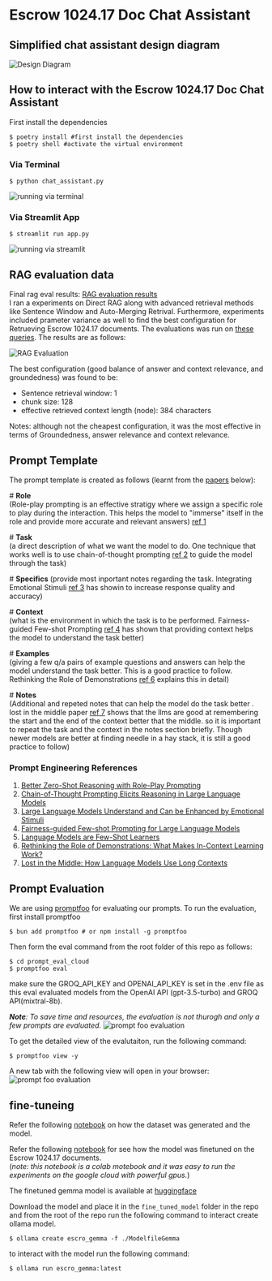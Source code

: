 # Escrow 1024.17 Doc Chat Assistant

## Simplified chat assistant design diagram
![Design Diagram](media/design_diagram.png)


## How to interact with the Escrow 1024.17 Doc Chat Assistant

First install the dependencies
```shell
$ poetry install #first install the dependencies
$ poetry shell #activate the virtual environment
``` 

### Via Terminal

``` shell
$ python chat_assistant.py 
```
![running via terminal](media/terminal.png)

### Via Streamlit App
``` shell
$ streamlit run app.py 
```
![running via streamlit](media/streamlit.png)


## RAG evaluation data
Final rag eval results: [RAG evaluation results](rag_eval_results.csv)  
I ran a experiments on Direct RAG along with advanced retrieval methods like Sentence Window and Auto-Merging Retrival. Furthermore, experiments included prameter variance as well to find the best configuration for Retrueving Escrow 1024.17 documents. The evaluations was run on [these queries](application/valid_eval_queries.txt). The results are as follows:

![RAG Evaluation](media/rag_eval_table.png)

The best configuration (good balance of answer and context relevance, and groundedness) was found to be:
- Sentence retrieval window: 1 
- chunk size: 128
- effective retrieved context length (node): 384 characters

Notes: although not the cheapest configuration, it was the most effective in terms of Groundedness, answer relevance and context relevance.


## Prompt Template
The prompt template is created as follows (learnt from the [papers](#prompt-engineering-references) below):

\# **Role**  
(Role-play prompting is an effective stratigy where we assign a specific role to play during the interaction. This helps the model to "immerse" itself in the role and provide more accurate and relevant answers) [ref 1](#prompt-engineering-references)

\# **Task**  
(a direct description of what we want the model to do. One technique that works well is to use chain-of-thought prompting [ref 2](#prompt-engineering-references) to guide the model through the task)

\# **Specifics**
(provide most inportant notes regarding the task. Integrating Emotional Stimuli [ref 3](#prompt-engineering-references) has showin to increase response quality and accuracy)

\# **Context**   
(what is the environment in which the task is to be performed. Fairness-guided Few-shot Prompting [ref 4](#prompt-engineering-references) has shown that providing context helps the model to understand the task better)

\# **Examples**  
(giving a few q/a pairs of example questions and answers can help the model understand the task better. This is a good practice to follow. Rethinking the Role of Demonstrations [ref 6](#prompt-engineering-references) explains this in detail)

\# **Notes**  
(Additional and repeted notes that can help the model do the task better . lost in the middle paper [ref 7](#prompt-engineering-references) shows that the llms are good at remembering the start and the end of the context better that the middle. so it is important to repeat the task and the context in the notes section briefly. Though newer models are better at finding needle in a hay stack, it is still a good practice to follow)
### Prompt Engineering References

1. [Better Zero-Shot Reasoning with Role-Play Prompting](https://arxiv.org/abs/2308.07702)
2. [Chain-of-Thought Prompting Elicits Reasoning in Large Language Models](https://arxiv.org/abs/2201.11903)
3. [Large Language Models Understand and Can be Enhanced by Emotional Stimuli](https://arxiv.org/abs/2307.11760)
4. [Fairness-guided Few-shot Prompting for Large Language Models](https://arxiv.org/abs/2303.13217)
5. [Language Models are Few-Shot Learners](https://arxiv.org/abs/2005.14165)
6. [Rethinking the Role of Demonstrations: What Makes In-Context Learning Work?](https://arxiv.org/abs/2202.12837)
7. [Lost in the Middle: How Language Models Use Long Contexts](https://arxiv.org/abs/2307.03172)

## Prompt Evaluation
We are using [promptfoo](https://www.promptfoo.dev) for evaluating our prompts. To run the evaluation, first install promptfoo

```shell
$ bun add promptfoo # or npm install -g promptfoo
```

Then form the eval command from the root folder of this repo as follows:
```shell
$ cd prompt_eval_cloud
$ promptfoo eval
```
make sure the GROQ_API_KEY and OPENAI_API_KEY is set in the .env file as this eval evaluated models from the OpenAI API (gpt-3.5-turbo) and GROQ API(mixtral-8b).  

***Note**: To save time and resources, the evaluation is not thurogh and only a few prompts are evaluated.*
![prompt foo evaluation](media/promptfoo_eval_terminal.png)

To get the detailed view of the evalutaiton, run the following command: 
```shell
$ promptfoo view -y
```
A new tab with the following view will open in your browser:
![prompt foo evaluation](media/promptfoo_dashboard.png)

## fine-tuneing
Refer the following [notebook](generate_dataset_finetune.ipynb) on how the dataset was generated and the model.

Refer the following [notebook](https://colab.research.google.com/drive/1Mf1qeQl8EXwbUQz8eE7dHG0xC1RLNYLi?usp=sharing) for see how the model was finetuned on the Escrow 1024.17 documents.  
(*note: this notebook is a colab motebook and it was easy to run the experiments on the google cloud with powerful gpus.*)

The finetuned gemma model is available at [huggingface](https://huggingface.co/pyrotank41/gemma-7b-it-escrow-merged-gguf/tree/main)

Download the model and place it in the `fine_tuned_model` folder in the repo and from the root of the repo run the following command to interact create ollama model.

```shell
$ ollama create escro_gemma -f ./ModelfileGemma
```

to interact with the model run the following command:
```shell
$ ollama run escro_gemma:latest 
```
